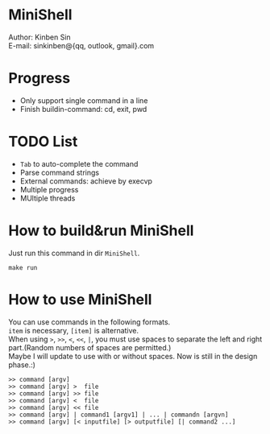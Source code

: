 # MiniShell
Author: Kinben Sin   
E-mail: sinkinben@{qq, outlook, gmail}.com  

# Progress
* Only support single command in a line
* Finish buildin-command: cd, exit, pwd

# TODO List
* `Tab` to auto-complete the command
* Parse command strings
* External commands: achieve by execvp
* Multiple progress
* MUltiple threads

# How to build&run MiniShell
Just run this command in dir `MiniShell`.
```
make run
```

# How to use MiniShell
You can use commands in the following formats.  
`item` is necessary, `[item]` is alternative.  
When using `>`, `>>`, `<`, `<<`, `|`, you must use spaces to separate the left and right part.(Random numbers of spaces are permitted.)  
Maybe I will update to use with or without spaces. 
Now is still in the design phase.:)
```
>> command [argv]
>> command [argv] >  file
>> command [argv] >> file
>> command [argv] <  file
>> command [argv] << file
>> command [argv] | command1 [argv1] | ... | commandn [argvn]
>> command [argv] [< inputfile] [> outputfile] [| command2 ...]
```